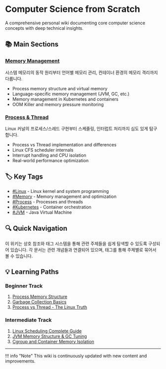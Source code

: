 # Computer Science from Scratch

A comprehensive personal wiki documenting core computer science concepts with deep technical insights.

## 📚 Main Sections

### [Memory Management](cs/memory/index.md)
시스템 메모리의 동작 원리부터 언어별 메모리 관리, 컨테이너 환경의 메모리 격리까지 다룹니다.

- Process memory structure and virtual memory
- Language-specific memory management (JVM, GC, etc.)
- Memory management in Kubernetes and containers
- OOM Killer and memory pressure monitoring

### [Process & Thread](cs/process/index.md)
Linux 커널의 프로세스/스레드 구현부터 스케줄링, 인터럽트 처리까지 심도 있게 탐구합니다.

- Process vs Thread implementation and differences
- Linux CFS scheduler internals
- Interrupt handling and CPU isolation
- Real-world performance optimization

## 🏷️ Key Tags

- [#Linux](tags.md#linux) - Linux kernel and system programming
- [#Memory](tags.md#memory) - Memory management and optimization
- [#Process](tags.md#process) - Processes and threads
- [#Kubernetes](tags.md#kubernetes) - Container orchestration
- [#JVM](tags.md#jvm) - Java Virtual Machine

## 🔍 Quick Navigation

이 위키는 상호 참조와 태그 시스템을 통해 관련 주제들을 쉽게 탐색할 수 있도록 구성되어 있습니다.
각 문서는 관련 개념들과 연결되어 있으며, 태그를 통해 주제별로 묶어서 볼 수 있습니다.

## 💡 Learning Paths

### Beginner Track
1. [Process Memory Structure](cs/memory/process-memory-structure.md)
2. [Garbage Collection Basics](cs/memory/garbage-collection-basics.md)
3. [Process vs Thread - The Linux Truth](cs/process/process-vs-thread-1.md)

### Intermediate Track
1. [Linux Scheduling Complete Guide](cs/process/linux-scheduling-1.md)
2. [JVM Memory Structure & GC Tuning](cs/memory/jvm-memory-gc.md)
3. [Cgroup and Container Memory Isolation](cs/memory/cgroup-container-memory.md)

---

!!! info "Note"
    This wiki is continuously updated with new content and improvements.